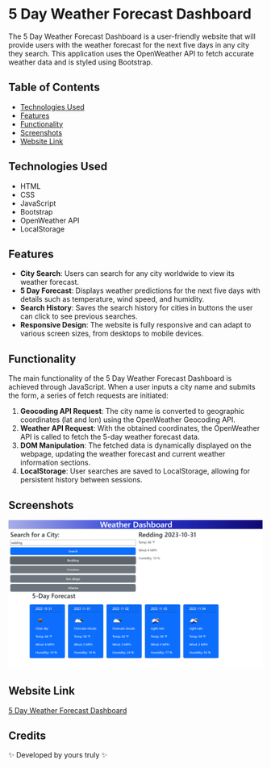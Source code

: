 # 5 Day Weather Forecast Dashboard

The 5 Day Weather Forecast Dashboard is a user-friendly website that will provide users with the weather forecast for the next five days in any city they search. This application uses the OpenWeather API to fetch accurate weather data and is styled using Bootstrap.

## Table of Contents

- [Technologies Used](#technologies-used)
- [Features](#features)
- [Functionality](#functionality)
- [Screenshots](#screenshots)
- [Website Link](#website-link)

## Technologies Used

- HTML
- CSS
- JavaScript
- Bootstrap
- OpenWeather API
- LocalStorage

## Features

- **City Search**: Users can search for any city worldwide to view its weather forecast.
- **5 Day Forecast**: Displays weather predictions for the next five days with details such as temperature, wind speed, and humidity.
- **Search History**: Saves the search history for cities in buttons the user can click to see previous searches.
- **Responsive Design**: The website is fully responsive and can adapt to various screen sizes, from desktops to mobile devices.

## Functionality

The main functionality of the 5 Day Weather Forecast Dashboard is achieved through JavaScript. When a user inputs a city name and submits the form, a series of fetch requests are initiated:

1. **Geocoding API Request**: The city name is converted to geographic coordinates (lat and lon) using the OpenWeather Geocoding API.
2. **Weather API Request**: With the obtained coordinates, the OpenWeather API is called to fetch the 5-day weather forecast data.
3. **DOM Manipulation**: The fetched data is dynamically displayed on the webpage, updating the weather forecast and current weather information sections.
4. **LocalStorage**: User searches are saved to LocalStorage, allowing for persistent history between sessions.

## Screenshots
![5 Day Weather Image](assets/images/weather-dashboard-img.png)


## Website Link

[5 Day Weather Forecast Dashboard](https://empireantz.github.io/weather-forecast/)

## Credits 

✨ Developed by yours truly ✨
